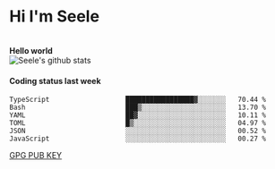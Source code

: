 <h1>Hi I'm Seele</h1>
<br>
<b> Hello world</b>
<br>
<img src="https://github-readme-stats.vercel.app/api?username=Seele0oO&show_icons=true&icon_color=0366d6&bg_color=ffffff&hide_title=true&hide=contribs&include_all_commits=true" alt="Seele's github stats"/>
<br>

<h4>Coding status last week </h4>

<!--START_SECTION:waka-->

```text
TypeScript                   █████████████████▓░░░░░░░   70.44 %
Bash                         ███▒░░░░░░░░░░░░░░░░░░░░░   13.70 %
YAML                         ██▓░░░░░░░░░░░░░░░░░░░░░░   10.11 %
TOML                         █▒░░░░░░░░░░░░░░░░░░░░░░░   04.97 %
JSON                         ░░░░░░░░░░░░░░░░░░░░░░░░░   00.52 %
JavaScript                   ░░░░░░░░░░░░░░░░░░░░░░░░░   00.27 %
```

<!--END_SECTION:waka-->



[GPG PUB KEY](https://keys.openpgp.org/vks/v1/by-fingerprint/3FCE91BF5B9666B55B67213C4C57B7824A5B6680)

